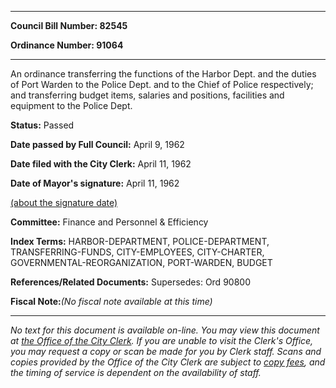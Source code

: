 

********

**Council Bill Number: 82545**
   
**Ordinance Number: 91064**
********

 An ordinance transferring the functions of the Harbor Dept. and the duties of Port Warden to the Police Dept. and to the Chief of Police respectively; and transferring budget items, salaries and positions, facilities and equipment to the Police Dept.

**Status:** Passed
   
**Date passed by Full Council:** April 9, 1962
   
**Date filed with the City Clerk:** April 11, 1962
   
**Date of Mayor's signature:** April 11, 1962
   
[(about the signature date)](/~public/approvaldate.htm)
   
   
   
**Committee:** Finance and Personnel & Efficiency
   
   
**Index Terms:** HARBOR-DEPARTMENT, POLICE-DEPARTMENT, TRANSFERRING-FUNDS, CITY-EMPLOYEES, CITY-CHARTER, GOVERNMENTAL-REORGANIZATION, PORT-WARDEN, BUDGET

**References/Related Documents:** Supersedes: Ord 90800

**Fiscal Note:**_(No fiscal note available at this time)_
********

_No text for this document is available on-line. You may view this document at [the Office of the City Clerk](http://www.seattle.gov/leg/clerk/contactUs.htm). If you are unable to visit the Clerk's Office, you may request a copy or scan be made for you by Clerk staff. Scans and copies provided by the Office of the City Clerk are subject to [copy fees](http://clerk.seattle.gov/~public/clerkfees.htm), and the timing of service is dependent on the availability of staff._

